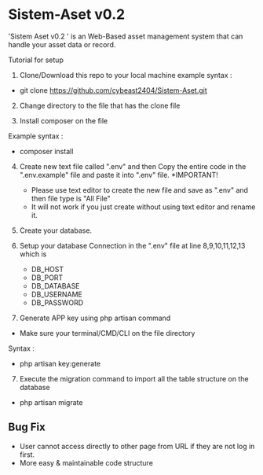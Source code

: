 # Sistem-Aset v0.2
'Sistem Aset v0.2 ' is an Web-Based asset management system that can handle your asset data or record. 

Tutorial for setup 
1. Clone/Download this repo to your local machine
example syntax :
- git clone https://github.com/cybeast2404/Sistem-Aset.git <filename>

2. Change directory to the file that has the clone file

3. Install composer on the file

Example syntax :
- composer install

4. Create new text file called ".env" and then
   Copy the entire code in the ".env.example" file
   and paste it into ".env" file. 
   *IMPORTANT!
   - Please use text editor to create the new file and save as ".env" and then file type is "All File"
   - It will not work if you just create without using text editor and rename it.

5. Create your database.
   
5. Setup your database Connection in the ".env" file
   at line 8,9,10,11,12,13 which is
   - DB_HOST  
   - DB_PORT
   - DB_DATABASE
   - DB_USERNAME
   - DB_PASSWORD
   
 6. Generate APP key using php artisan command 
 - Make sure your terminal/CMD/CLI on the file directory  
 
 Syntax :
 - php artisan key:generate
 
 7. Execute the migration command to import all the table structure on the database
 - php artisan migrate
  

Bug Fix
--------
- User cannot access directly to other page from URL if they are not log in first.
- More easy & maintainable code structure 


